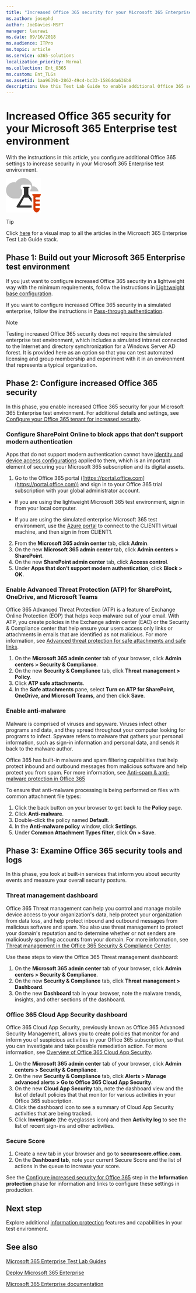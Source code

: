 ```yaml
---
title: "Increased Office 365 security for your Microsoft 365 Enterprise test environment"
ms.author: josephd
author: JoeDavies-MSFT
manager: laurawi
ms.date: 09/16/2018
ms.audience: ITPro
ms.topic: article
ms.service: o365-solutions
localization_priority: Normal
ms.collection: Ent_O365
ms.custom: Ent_TLGs
ms.assetid: 1aa9639b-2862-49c4-bc33-1586dda636b8
description: Use this Test Lab Guide to enable additional Office 365 security settings your Microsoft 365 Enterprise test environment.
---
```


# Increased Office 365 security for your Microsoft 365 Enterprise test environment

With the instructions in this article, you configure additional Office 365 settings to increase security in your Microsoft 365 Enterprise test environment.

![Test Lab Guides for the Microsoft cloud](media/m365-enterprise-test-lab-guides/cloud-tlg-icon.png)

> [!TIP]
> Click [here](https://aka.ms/m365etlgstack) for a visual map to all the articles in the Microsoft 365 Enterprise Test Lab Guide stack.
  
## Phase 1: Build out your Microsoft 365 Enterprise test environment

If you just want to configure increased Office 365 security in a lightweight way with the minimum requirements, follow the instructions in [Lightweight base configuration](lightweight-base-configuration-microsoft-365-enterprise.md).
  
If you want to configure increased Office 365 security in a simulated enterprise, follow the instructions in [Pass-through authentication](pass-through-auth-m365-ent-test-environment.md).
  
> [!NOTE]
> Testing increased Office 365 security does not require the simulated enterprise test environment, which includes a simulated intranet connected to the Internet and directory synchronization for a Windows Server AD forest. It is provided here as an option so that you can test automated licensing and group membership and experiment with it in an environment that represents a typical organization. 


## Phase 2: Configure increased Office 365 security

In this phase, you enable increased Office 365 security for your Microsoft 365 Enterprise test environment. For additional details and settings, see [Configure your Office 365 tenant for increased security](https://docs.microsoft.com/office365/securitycompliance/tenant-wide-setup-for-increased-security).

### Configure SharePoint Online to block apps that don’t support modern authentication

Apps that do not support modern authentication cannot have [identity and device access configurations](microsoft-365-policies-configurations.md) applied to them, which is an important element of securing your Microsoft 365 subscription and its digital assets. 

1. Go to the Office 365 portal ([https://portal.office.com](https://portal.office.com)) and sign in to your Office 365 trial subscription with your global administrator account.
    
  - If you are using the lightweight Microsoft 365 test environment, sign in from your local computer.
    
  - If you are using the simulated enterprise Microsoft 365 test environment, use the [Azure portal](https://portal.azure.com) to connect to the CLIENT1 virtual machine, and then sign in from CLIENT1.
 
2. From the **Microsoft 365 admin center** tab, click **Admin**.
3. On the new **Microsoft 365 admin center** tab, click **Admin centers > SharePoint**.
4. On the new **SharePoint admin center** tab, click **Access control**.
5. Under **Apps that don’t support modern authentication**, click **Block > OK**.


### Enable Advanced Threat Protection (ATP) for SharePoint, OneDrive, and Microsoft Teams

Office 365 Advanced Threat Protection (ATP) is a feature of Exchange Online Protection (EOP) that helps keep malware out of your email. With ATP, you create policies in the Exchange admin center (EAC) or the Security & Compliance center that help ensure your users access only links or attachments in emails that are identified as not malicious. For more information, see [Advanced threat protection for safe attachments and safe links](https://docs.microsoft.com/office365/securitycompliance/office-365-atp).

1. On the **Microsoft 365 admin center** tab of your browser, click **Admin centers > Security & Compliance**.
2. On the new **Security & Compliance** tab, click **Threat management > Policy**.
3. Click **ATP safe attachments**.
4. In the **Safe attachments** pane, select **Turn on ATP for SharePoint, OneDrive, and Microsoft Teams**, and then click **Save**.

### Enable anti-malware

Malware is comprised of viruses and spyware. Viruses infect other programs and data, and they spread throughout your computer looking for programs to infect. Spyware refers to malware that gathers your personal information, such as sign-in information and personal data, and sends it back to the malware author. 

Office 365 has built-in malware and spam filtering capabilities that help protect inbound and outbound messages from malicious software and help protect you from spam. For more information, see [Anti-spam & anti-malware protection in Office 365](https://docs.microsoft.com/office365/securitycompliance/anti-spam-and-anti-malware-protection)

To ensure that anti-malware processing is being performed on files with common attachment file types:

1. Click the back button on your browser to get back to the **Policy** page.
2. Click **Anti-malware**.
3. Double-click the policy named **Default**.
4. In the **Anti-malware policy** window, click **Settings**.
4. Under **Common Attachment Types filter**, click **On > Save**.


## Phase 3: Examine Office 365 security tools and logs

In this phase, you look at built-in services that inform you about security events and measure your overall security posture.

### Threat management dashboard

Office 365 Threat management can help you control and manage mobile device access to your organization's data, help protect your organization from data loss, and help protect inbound and outbound messages from malicious software and spam. You also use threat management to protect your domain's reputation and to determine whether or not senders are maliciously spoofing accounts from your domain. For more information, see [Threat management in the Office 365 Security & Compliance Center](https://docs.microsoft.com/office365/securitycompliance/threat-management).

Use these steps to view the Office 365 Threat management dashboard:

1. On the **Microsoft 365 admin center** tab of your browser, click **Admin centers > Security & Compliance**.
2. On the new **Security & Compliance** tab, click **Threat management > Dashboard**.
3. On the new **Dashboard** tab in your browser, note the malware trends, insights, and other sections of the dashboard.

### Office 365 Cloud App Security dashboard

Office 365 Cloud App Security, previously known as Office 365 Advanced Security Management, allows you to create policies that monitor for and inform you of suspicious activities in your Office 365 subscription, so that you can investigate and take possible remediation action. For more information, see [Overview of Office 365 Cloud App Security](https://docs.microsoft.com/office365/securitycompliance/office-365-cas-overview).

1. On the **Microsoft 365 admin center** tab of your browser, click **Admin centers > Security & Compliance**.
2. On the new **Security & Compliance** tab, click **Alerts > Manage advanced alerts > Go to Office 365 Cloud App Security**.
3. On the new **Cloud App Security** tab, note the dashboard view and the list of default policies that that monitor for various activities in your Office 365 subscription.
4. Click the dashboard icon to see a summary of Cloud App Security activities that are being tracked.
5. Click **Investigate** (the eyeglasses icon) and then **Activity log** to see the list of recent sign-ins and other activities.

### Secure Score

1. Create a new tab in your browser and go to **securescore.office.com**.
2. On the **Dashboard tab**, note your current Secure Score and the list of actions in the queue to increase your score.

See the [Configure increased security for Office 365](increased-o365-security-microsoft-365-enterprise-dev-test-environment.md) step in the **Information protection** phase for information and links to configure these settings in production.

## Next step

Explore additional [information protection](m365-enterprise-test-lab-guides.md#information-protection) features and capabilities in your test environment.

## See also

[Microsoft 365 Enterprise Test Lab Guides](m365-enterprise-test-lab-guides.md)

[Deploy Microsoft 365 Enterprise](deploy-microsoft-365-enterprise.md)

[Microsoft 365 Enterprise documentation](https://docs.microsoft.com/microsoft-365-enterprise/)

